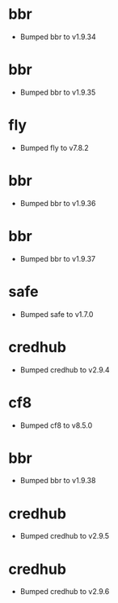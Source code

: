 
# bbr

- Bumped bbr to v1.9.34

# bbr

- Bumped bbr to v1.9.35

# fly

- Bumped fly to v7.8.2

# bbr

- Bumped bbr to v1.9.36

# bbr

- Bumped bbr to v1.9.37

# safe

- Bumped safe to v1.7.0

# credhub

- Bumped credhub to v2.9.4

# cf8

- Bumped cf8 to v8.5.0

# bbr

- Bumped bbr to v1.9.38

# credhub

- Bumped credhub to v2.9.5

# credhub

- Bumped credhub to v2.9.6
